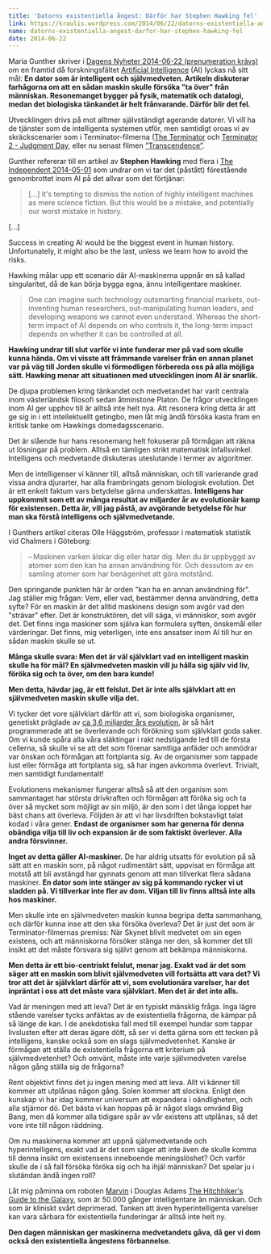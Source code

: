 ```yaml
---
title: 'Datorns existentiella ångest: Därför har Stephen Hawking fel'
link: https://kraulis.wordpress.com/2014/06/22/datorns-existentiella-angest-darfor-har-stephen-hawking-fel/
name: datorns-existentiella-angest-darfor-har-stephen-hawking-fel
date: 2014-06-22
---
```

Maria Gunther skriver i [Dagens Nyheter 2014-06-22 (prenumeration krävs)](http://www.dn.se/nyheter/vetenskap/maskinerna-ar-vara-vanner-/) om en framtid då forskningsfältet [Artificial Intelligence](http://en.wikipedia.org/wiki/Artificial_intelligence) (AI) lyckas nå sitt mål: **En dator som är intelligent och självmedveten. Artikeln diskuterar farhågorna om att en sådan maskin skulle försöka "ta över" från människan. Resonemanget bygger på fysik, matematik och datalogi, medan det biologiska tänkandet är helt frånvarande. Därför blir det fel.**



Utvecklingen drivs på mot alltmer självständigt agerande datorer. Vi vill ha de tjänster som de intelligenta systemen utför, men samtidigt oroas vi av skräckscenarier som i Terminator-filmerna ([The Terminator](http://www.imdb.com/title/tt0088247/) och [Terminator 2 - Judgment Day](http://www.imdb.com/title/tt0103064/), eller nu senast filmen [”Transcendence”](http://www.imdb.com/title/tt2209764/).

Gunther refererar till en artikel av **Stephen Hawking** med flera i [The Independent 2014-05-01](http://www.independent.co.uk/news/science/stephen-hawking-transcendence-looks-at-the-implications-of-artificial-intelligence--but-are-we-taking-ai-seriously-enough-9313474.html) som undrar om vi tar det (påstått) förestående genombrottet inom AI på det allvar som det förtjänar:

> [...] it's tempting to dismiss the notion of highly intelligent machines as mere science fiction. But this would be a mistake, and potentially our worst mistake in history.

[...]

Success in creating AI would be the biggest event in human history. Unfortunately, it might also be the last, unless we learn how to avoid the risks.

Hawking målar upp ett scenario där AI-maskinerna uppnår en så kallad singularitet, då de kan börja bygga egna, ännu intelligentare maskiner.

> One can imagine such technology outsmarting financial markets, out-inventing human researchers, out-manipulating human leaders, and developing weapons we cannot even understand. Whereas the short-term impact of AI depends on who controls it, the long-term impact depends on whether it can be controlled at all.

**Hawking undrar till slut varför vi inte funderar mer på vad som skulle kunna hända. Om vi visste att främmande varelser från en annan planet var på väg till Jorden skulle vi förmodligen förbereda oss på alla möjliga sätt. Hawking menar att situationen med utvecklingen inom AI är snarlik.**

De djupa problemen kring tänkandet och medvetandet har varit centrala inom västerländsk filosofi sedan åtminstone Platon. De frågor utvecklingen inom AI ger upphov till är alltså inte helt nya. Att resonera kring detta är att ge sig in i ett intellektuellt getingbo, men låt mig ändå försöka kasta fram en kritisk tanke om Hawkings domedagsscenario.

Det är slående hur hans resonemang helt fokuserar på förmågan att räkna ut lösningar på problem. Alltså en tämligen strikt matematisk infallsvinkel. Intelligens och medvetande diskuteras uteslutande i termer av algoritmer.

Men de intelligenser vi känner till, alltså människan, och till varierande grad vissa andra djurarter, har alla frambringats genom biologisk evolution. Det är ett enkelt faktum vars betydelse gärna underskattas. **Intelligens har uppkommit som ett av många resultat av miljarder år av evolutionär kamp för existensen. Detta är, vill jag påstå, av avgörande betydelse för hur man ska förstå intelligens och självmedvetande.**

I Gunthers artikel citeras Olle Häggström, professor i matematisk statistik vid Chalmers i Göteborg:

> – Maskinen varken älskar dig eller hatar dig. Men du är uppbyggd av atomer som den kan ha annan användning för. Och dessutom av en samling atomer som har benägenhet att göra motstånd.

Den springande punkten här är orden "kan ha en annan användning för". Jag ställer mig frågan: Vem, eller vad, bestämmer denna användning, detta syfte? För en maskin är det alltid maskinens design som avgör vad den "strävar" efter. Det är konstruktören, det vill säga, vi människor, som avgör det. Det finns inga maskiner som själva kan formulera syften, önskemål eller värderingar. Det finns, mig veterligen, inte ens ansatser inom AI till hur en sådan maskin skulle se ut.

**Många skulle svara: Men det är väl självklart vad en intelligent maskin skulle ha för mål? En självmedveten maskin vill ju hålla sig själv vid liv, föröka sig och ta över, om den bara kunde!**

**Men detta, hävdar jag, är ett felslut. Det är inte alls självklart att en självmedveten maskin skulle vilja det.**

Vi tycker det vore självklart därför att vi, som biologiska organismer, genetiskt präglade av [ca 3,6 miljarder års evolution](http://en.wikipedia.org/wiki/Timeline_of_evolutionary_history_of_life), är så hårt programmerade att se överlevande och förökning som självklart goda saker. Om vi kunde spåra alla våra släktingar i rakt nedstigande led till de första cellerna, så skulle vi se att det som förenar samtliga anfäder och anmödrar var önskan och förmågan att fortplanta sig. Av de organismer som tappade lust eller förmåga att fortplanta sig, så har ingen avkomma överlevt. Trivialt, men samtidigt fundamentalt!

Evolutionens mekanismer fungerar alltså så att den organism som sammantaget har största drivkraften och förmågan att föröka sig och ta över så mycket som möjligt av sin miljö, är den som i det långa loppet har bäst chans att överleva. Följden är att vi har livsdriften bokstavligt talat kodad i våra gener. **Endast de organismer som har generna för denna obändiga vilja till liv och expansion är de som faktiskt överlever. Alla andra försvinner.**

**Inget av detta gäller AI-maskiner.** De har aldrig utsatts för evolution på så sätt att en maskin som, på något rudimentärt sätt, uppvisat en förmåga att motstå att bli avstängd har gynnats genom att man tillverkat flera sådana maskiner. **En dator som inte stänger av sig på kommando rycker vi ut sladden på. Vi tillverkar inte fler av dom. Viljan till liv finns alltså inte alls hos maskiner.**

Men skulle inte en självmedveten maskin kunna begripa detta sammanhang, och därför kunna inse att den ska försöka överleva? Det är just det som är Terminator-filmernas premiss: När Skynet blivit medvetet om sin egen existens, och att människorna försöker stänga ner den, så kommer det till insikt att det måste försvara sig självt genom att bekämpa människorna.

**Men detta är ett bio-centriskt felslut, menar jag. Exakt vad är det som säger att en maskin som blivit självmedveten vill fortsätta att vara det? Vi tror att det är självklart därför att vi, som evolutionära varelser, har det inpräntat i oss att det måste vara självklart. Men det är det inte alls.**

Vad är meningen med att leva? Det är en typiskt mänsklig fråga. Inga lägre stående varelser tycks anfäktas av de existentiella frågorna, de kämpar på så länge de kan. I de anekdotiska fall med till exempel hundar som tappar livslusten efter att deras ägare dött, så ser vi detta gärna som ett tecken på intelligens, kanske också som en slags självmedvetenhet. Kanske är förmågan att ställa de existentiella frågorna ett kriterium på självmedvetenhet? Och omvänt, måste inte varje självmedveten varelse någon gång ställa sig de frågorna?

Rent objektivt finns det ju ingen mening med att leva. Allt vi känner till kommer att utplånas någon gång. Solen kommer att slockna. Enligt den kunskap vi har idag kommer universum att expandera i oändligheten, och alla stjärnor dö. Det bästa vi kan hoppas på är något slags omvänd Big Bang, men då kommer alla tidigare spår av vår existens att utplånas, så det vore inte till någon räddning.

Om nu maskinerna kommer att uppnå självmedvetande och hyperintelligens, exakt vad är det som säger att inte även de skulle komma till denna insikt om existensens inneboende meningslöshet? Och varför skulle de i så fall försöka föröka sig och ha ihjäl människan? Det spelar ju i slutändan ändå ingen roll?

Låt mig påminna om roboten [Marvin](http://en.wikipedia.org/wiki/Marvin_the_Paranoid_Android) i Douglas Adams [The Hitchhiker's Guide to the Galaxy](http://en.wikipedia.org/wiki/The_Hitchhiker's_Guide_to_the_Galaxy), som är 50.000 gånger intelligentare än människan. Och som är kliniskt svårt deprimerad. Tanken att även hyperintelligenta varelser kan vara sårbara för existentiella funderingar är alltså inte helt ny.

**Den dagen människan ger maskinerna medvetandets gåva, då ger vi dom också den existentiella ångestens förbannelse.**

